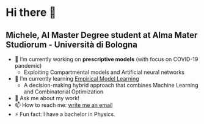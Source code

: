 # Hi there 👋
## Michele, AI Master Degree student at Alma Mater Studiorum - Università di Bologna

<!--
**michimichiamo/michimichiamo** is a ✨ _special_ ✨ repository because its `README.md` (this file) appears on your GitHub profile.
-->

- 🔭 I’m currently working on **prescriptive models** (with focus on COVID-19 pandemic)
  - Exploiting Compartmental models and Artificial neural networks
- 🌱 I’m currently learning [Empirical Model Learning](https://emlopt.github.io/)
  - A decision-making hybrid approach that combines Machine Learning and Combinatorial Optimization
- 💬 Ask me about my work!
- 📫 How to reach me: [write me an email](mailto:michele.iannello@studio.unibo.it)
- ⚡ Fun fact: I have a bachelor in Physics.
